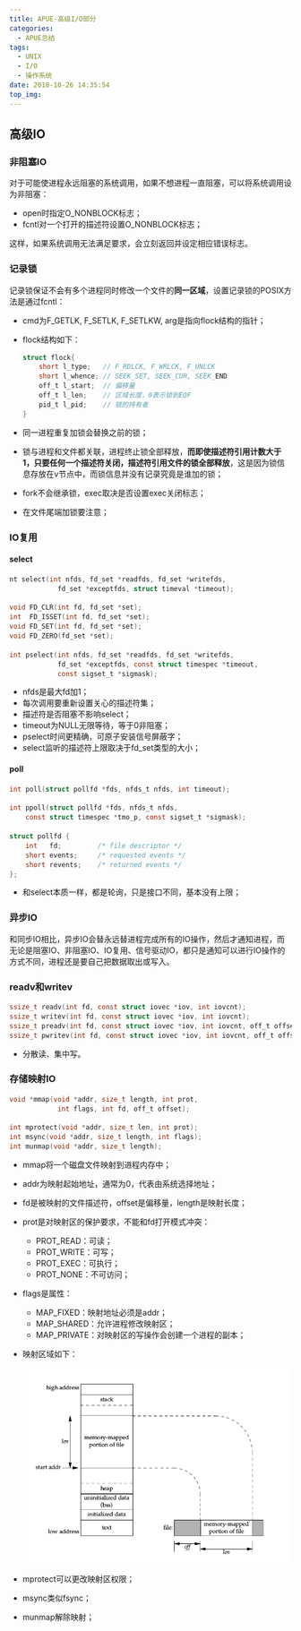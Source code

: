 ```yaml
---
title: APUE-高级I/O部分
categories:
  - APUE总结
tags:
  - UNIX
  - I/O
  - 操作系统
date: 2018-10-26 14:35:54
top_img:
---
```


## 高级IO

### 非阻塞IO

对于可能使进程永远阻塞的系统调用，如果不想进程一直阻塞，可以将系统调用设为非阻塞：

* open时指定O_NONBLOCK标志；
* fcntl对一个打开的描述符设置O_NONBLOCK标志；

这样，如果系统调用无法满足要求，会立刻返回并设定相应错误标志。

### 记录锁

记录锁保证不会有多个进程同时修改一个文件的**同一区域**，设置记录锁的POSIX方法是通过fcntl：

* cmd为F_GETLK, F_SETLK, F_SETLKW, arg是指向flock结构的指针；

<!-- more -->

* flock结构如下：

    ~~~c
    struct flock{
        short l_type;   // F_RDLCK, F_WRLCK, F_UNLCK
        short l_whence; // SEEK_SET, SEEK_CUR, SEEK_END
        off_t l_start;  // 偏移量
        off_t l_len;    // 区域长度，0表示锁到EOF
        pid_t l_pid;    // 锁的持有者
    }
    ~~~

* 同一进程重复加锁会替换之前的锁；
* 锁与进程和文件都关联，进程终止锁全部释放，**而即使描述符引用计数大于1，只要任何一个描述符关闭，描述符引用文件的锁全部释放**，这是因为锁信息存放在v节点中，而锁信息并没有记录究竟是谁加的锁；
* fork不会继承锁，exec取决是否设置exec关闭标志；
* 在文件尾端加锁要注意；

### IO复用

#### select

~~~c
nt select(int nfds, fd_set *readfds, fd_set *writefds,
            fd_set *exceptfds, struct timeval *timeout);

void FD_CLR(int fd, fd_set *set);
int  FD_ISSET(int fd, fd_set *set);
void FD_SET(int fd, fd_set *set);
void FD_ZERO(fd_set *set);

int pselect(int nfds, fd_set *readfds, fd_set *writefds,
            fd_set *exceptfds, const struct timespec *timeout,
            const sigset_t *sigmask);
~~~

* nfds是最大fd加1；
* 每次调用要重新设置关心的描述符集；
* 描述符是否阻塞不影响select；
* timeout为NULL无限等待，等于0非阻塞；
* pselect时间更精确，可原子安装信号屏蔽字；
* select监听的描述符上限取决于fd_set类型的大小；

#### poll

~~~c
int poll(struct pollfd *fds, nfds_t nfds, int timeout);

int ppoll(struct pollfd *fds, nfds_t nfds,
    const struct timespec *tmo_p, const sigset_t *sigmask);

struct pollfd {
    int   fd;         /* file descriptor */
    short events;     /* requested events */
    short revents;    /* returned events */
};
~~~

* 和select本质一样，都是轮询，只是接口不同，基本没有上限；

### 异步IO

和同步IO相比，异步IO会替永远替进程完成所有的IO操作，然后才通知进程，而无论是阻塞IO、非阻塞IO、IO复用、信号驱动IO，都只是通知可以进行IO操作的方式不同，进程还是要自己把数据取出或写入。

### readv和writev

~~~c
ssize_t readv(int fd, const struct iovec *iov, int iovcnt);
ssize_t writev(int fd, const struct iovec *iov, int iovcnt);
ssize_t preadv(int fd, const struct iovec *iov, int iovcnt, off_t offset);
ssize_t pwritev(int fd, const struct iovec *iov, int iovcnt, off_t offset);
~~~

* 分散读、集中写。

### 存储映射IO

~~~c
void *mmap(void *addr, size_t length, int prot,
            int flags, int fd, off_t offset);

int mprotect(void *addr, size_t len, int prot);
int msync(void *addr, size_t length, int flags);
int munmap(void *addr, size_t length);
~~~

* mmap将一个磁盘文件映射到进程内存中；
* addr为映射起始地址，通常为0，代表由系统选择地址；
* fd是被映射的文件描述符，offset是偏移量，length是映射长度；
* prot是对映射区的保护要求，不能和fd打开模式冲突：
    * PROT_READ：可读；
    * PROT_WRITE：可写；
    * PROT_EXEC：可执行；
    * PROT_NONE：不可访问；
* flags是属性：
    * MAP_FIXED：映射地址必须是addr；
    * MAP_SHARED：允许进程修改映射区；
    * MAP_PRIVATE：对映射区的写操作会创建一个进程的副本；
* 映射区域如下：

    ![映射区域](apue_advio/141.png)
* mprotect可以更改映射区权限；
* msync类似fsync；
* munmap解除映射；

